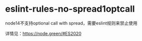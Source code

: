 eslint-rules-no-spread1optcall
=========================================

node14不支持optional call with spread，需要eslint规则来禁止使用

详情见：https://node.green/#ES2020
